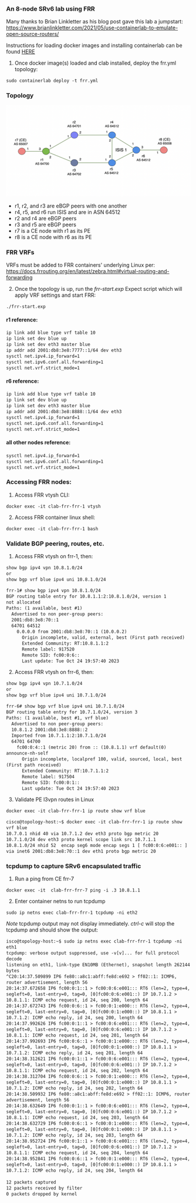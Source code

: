 ### An 8-node SRv6 lab using FRR
Many thanks to Brian Linkletter as his blog post gave this lab a jumpstart: 
https://www.brianlinkletter.com/2021/05/use-containerlab-to-emulate-open-source-routers/

Instructions for loading docker images and installing containerlab can be found [HERE](../../1-starter-topologies/README-clab.md)

1. Once docker image(s) loaded and clab installed, deploy the frr.yml topology:

```
sudo containerlab deploy -t frr.yml
```

### Topology
![Topology](frr-srv6-topo.png)

* r1, r2, and r3 are eBGP peers with one another
* r4, r5, and r6 run ISIS and are in ASN 64512
* r2 and r4 are eBGP peers
* r3 and r5 are eBGP peers
* r7 is a CE node with r1 as its PE
* r8 is a CE node with r6 as its PE

### FRR VRFs 
VRFs must be added to FRR containers' underlying Linux per: https://docs.frrouting.org/en/latest/zebra.html#virtual-routing-and-forwarding

2. Once the topology is up, run the *frr-start.exp* Expect script which will apply VRF settings and start FRR:

```
./frr-start.exp
```

#### r1 reference:
```
ip link add blue type vrf table 10
ip link set dev blue up
ip link set dev eth3 master blue
ip addr add 2001:db8:3e8:7777::1/64 dev eth3
sysctl net.ipv4.ip_forward=1
sysctl net.ipv6.conf.all.forwarding=1
sysctl net.vrf.strict_mode=1
```

#### r6 reference:
```
ip link add blue type vrf table 10
ip link set dev blue up
ip link set dev eth3 master blue
ip addr add 2001:db8:3e8:8888::1/64 dev eth3
sysctl net.ipv4.ip_forward=1
sysctl net.ipv6.conf.all.forwarding=1
sysctl net.vrf.strict_mode=1
```

#### all other nodes reference:
```
sysctl net.ipv4.ip_forward=1
sysctl net.ipv6.conf.all.forwarding=1
sysctl net.vrf.strict_mode=1
```

### Accessing FRR nodes:
1. Access FRR vtysh CLI:
```
docker exec -it clab-frr-frr-1 vtysh
```

2. Access FRR container linux shell:
```
docker exec -it clab-frr-frr-1 bash  
```

### Validate BGP peering, routes, etc.

1. Access FRR vtysh on frr-1, then:
```
show bgp ipv4 vpn 10.8.1.0/24
or
show bgp vrf blue ipv4 uni 10.8.1.0/24
```
```
frr-1# show bgp ipv4 vpn 10.8.1.0/24
BGP routing table entry for 10.8.1.1:2:10.8.1.0/24, version 1
not allocated
Paths: (1 available, best #1)
  Advertised to non peer-group peers:
  2001:db8:3e8:70::1
  64701 64512
    0.0.0.0 from 2001:db8:3e8:70::1 (10.0.0.2)
      Origin incomplete, valid, external, best (First path received)
      Extended Community: RT:10.8.1.1:2
      Remote label: 917520
      Remote SID: fc00:0:6::
      Last update: Tue Oct 24 19:57:40 2023
```

2. Access FRR vtysh on frr-6, then:
```
show bgp ipv4 vpn 10.7.1.0/24
or
show bgp vrf blue ipv4 uni 10.7.1.0/24
```

```
frr-6# show bgp vrf blue ipv4 uni 10.7.1.0/24
BGP routing table entry for 10.7.1.0/24, version 3
Paths: (1 available, best #1, vrf blue)
  Advertised to non peer-group peers:
  10.8.1.2 2001:db8:3e8:8888::2
  Imported from 10.7.1.1:2:10.7.1.0/24
  64701 64700
    fc00:0:4::1 (metric 20) from :: (10.8.1.1) vrf default(0) announce-nh-self
      Origin incomplete, localpref 100, valid, sourced, local, best (First path received)
      Extended Community: RT:10.7.1.1:2
      Remote label: 917504
      Remote SID: fc00:0:1::
      Last update: Tue Oct 24 19:57:40 2023
```

3. Validate PE l3vpn routes in Linux

```
docker exec -it clab-frr-frr-1 ip route show vrf blue
```

```
cisco@topology-host:~$ docker exec -it clab-frr-frr-1 ip route show vrf blue
10.7.0.1 nhid 40 via 10.7.1.2 dev eth3 proto bgp metric 20 
10.7.1.0/24 dev eth3 proto kernel scope link src 10.7.1.1 
10.8.1.0/24 nhid 52  encap seg6 mode encap segs 1 [ fc00:0:6:e001:: ] via inet6 2001:db8:3e8:70::1 dev eth1 proto bgp metric 20 
```

### tcpdump to capture SRv6 encapsulated traffic
1. Run a ping from CE frr-7

```
docker exec -it  clab-frr-frr-7 ping -i .3 10.8.1.1
```

2. Enter container netns to run tcpdump
```
sudo ip netns exec clab-frr-frr-1 tcpdump -ni eth2
```

*Note* tcpdump output may not display immediately. *ctrl-c* will stop the tcpdump and should show the output:
```
isco@topology-host:~$ sudo ip netns exec clab-frr-frr-1 tcpdump -ni eth1
tcpdump: verbose output suppressed, use -v[v]... for full protocol decode
listening on eth1, link-type EN10MB (Ethernet), snapshot length 262144 bytes
^C20:14:37.509899 IP6 fe80::a8c1:abff:fe8d:e692 > ff02::1: ICMP6, router advertisement, length 56
20:14:37.672658 IP6 fc00:0:1::1 > fc00:0:6:e001::: RT6 (len=2, type=4, segleft=0, last-entry=0, tag=0, [0]fc00:0:6:e001::) IP 10.7.1.2 > 10.8.1.1: ICMP echo request, id 24, seq 200, length 64
20:14:37.672743 IP6 fc00:0:6::1 > fc00:0:1:e000::: RT6 (len=2, type=4, segleft=0, last-entry=0, tag=0, [0]fc00:0:1:e000::) IP 10.8.1.1 > 10.7.1.2: ICMP echo reply, id 24, seq 200, length 64
20:14:37.992626 IP6 fc00:0:1::1 > fc00:0:6:e001::: RT6 (len=2, type=4, segleft=0, last-entry=0, tag=0, [0]fc00:0:6:e001::) IP 10.7.1.2 > 10.8.1.1: ICMP echo request, id 24, seq 201, length 64
20:14:37.992693 IP6 fc00:0:6::1 > fc00:0:1:e000::: RT6 (len=2, type=4, segleft=0, last-entry=0, tag=0, [0]fc00:0:1:e000::) IP 10.8.1.1 > 10.7.1.2: ICMP echo reply, id 24, seq 201, length 64
20:14:38.312621 IP6 fc00:0:1::1 > fc00:0:6:e001::: RT6 (len=2, type=4, segleft=0, last-entry=0, tag=0, [0]fc00:0:6:e001::) IP 10.7.1.2 > 10.8.1.1: ICMP echo request, id 24, seq 202, length 64
20:14:38.312704 IP6 fc00:0:6::1 > fc00:0:1:e000::: RT6 (len=2, type=4, segleft=0, last-entry=0, tag=0, [0]fc00:0:1:e000::) IP 10.8.1.1 > 10.7.1.2: ICMP echo reply, id 24, seq 202, length 64
20:14:38.509932 IP6 fe80::a8c1:abff:fe8d:e692 > ff02::1: ICMP6, router advertisement, length 56
20:14:38.632649 IP6 fc00:0:1::1 > fc00:0:6:e001::: RT6 (len=2, type=4, segleft=0, last-entry=0, tag=0, [0]fc00:0:6:e001::) IP 10.7.1.2 > 10.8.1.1: ICMP echo request, id 24, seq 203, length 64
20:14:38.632729 IP6 fc00:0:6::1 > fc00:0:1:e000::: RT6 (len=2, type=4, segleft=0, last-entry=0, tag=0, [0]fc00:0:1:e000::) IP 10.8.1.1 > 10.7.1.2: ICMP echo reply, id 24, seq 203, length 64
20:14:38.952724 IP6 fc00:0:1::1 > fc00:0:6:e001::: RT6 (len=2, type=4, segleft=0, last-entry=0, tag=0, [0]fc00:0:6:e001::) IP 10.7.1.2 > 10.8.1.1: ICMP echo request, id 24, seq 204, length 64
20:14:38.952841 IP6 fc00:0:6::1 > fc00:0:1:e000::: RT6 (len=2, type=4, segleft=0, last-entry=0, tag=0, [0]fc00:0:1:e000::) IP 10.8.1.1 > 10.7.1.2: ICMP echo reply, id 24, seq 204, length 64

12 packets captured
12 packets received by filter
0 packets dropped by kernel
```